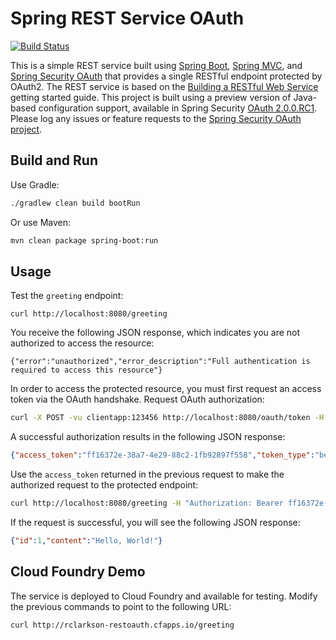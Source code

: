 # Spring REST Service OAuth

[![Build Status](https://drone.io/github.com/royclarkson/spring-rest-service-oauth/status.png)](https://drone.io/github.com/royclarkson/spring-rest-service-oauth/latest)

This is a simple REST service built using [Spring Boot](http://projects.spring.io/spring-boot/), [Spring MVC](http://docs.spring.io/spring/docs/current/spring-framework-reference/html/mvc.html), and [Spring Security OAuth](http://projects.spring.io/spring-security-oauth/) that provides a single RESTful endpoint protected by OAuth2. The REST service is based on the [Building a RESTful Web Service](https://spring.io/guides/gs/rest-service/) getting started guide. This project is built using a preview version of Java-based configuration support, available in Spring Security [OAuth 2.0.0.RC1](https://spring.io/blog/2014/04/18/spring-security-oauth-2-0-0-rc1-available). Please log any issues or feature requests to the [Spring Security OAuth project](https://github.com/spring-projects/spring-security-oauth/issues).


## Build and Run

Use Gradle:

```sh
./gradlew clean build bootRun
```

Or use Maven:

```sh
mvn clean package spring-boot:run
```

## Usage

Test the `greeting` endpoint:

```
curl http://localhost:8080/greeting
```

You receive the following JSON response, which indicates you are not authorized to access the resource:

```
{"error":"unauthorized","error_description":"Full authentication is required to access this resource"}
```

In order to access the protected resource, you must first request an access token via the OAuth handshake. Request OAuth authorization:

```sh
curl -X POST -vu clientapp:123456 http://localhost:8080/oauth/token -H "Accept: application/json" -d "password=spring&username=roy&grant_type=password&scope=read%20write&client_secret=123456&client_id=clientapp"
```

A successful authorization results in the following JSON response:

```json
{"access_token":"ff16372e-38a7-4e29-88c2-1fb92897f558","token_type":"bearer","expires_in":43199,"scope":"read write"}
```

Use the `access_token` returned in the previous request to make the authorized request to the protected endpoint:

```sh
curl http://localhost:8080/greeting -H "Authorization: Bearer ff16372e-38a7-4e29-88c2-1fb92897f558"
```

If the request is successful, you will see the following JSON response:

```json
{"id":1,"content":"Hello, World!"}
```

## Cloud Foundry Demo

The service is deployed to Cloud Foundry and available for testing. Modify the previous commands to point to the following URL:

```
curl http://rclarkson-restoauth.cfapps.io/greeting
```
